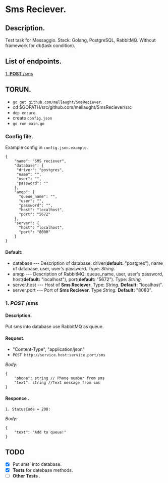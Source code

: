 
# Sms Reciever.

 
## Description.

  
Test task for Messaggio. 
Stack: Golang, PostgreSQL, RabbitMQ. Without framework for db(task condition).

## List of endpoints.

[1. **POST**  /sms](#sms)
  

## TORUN.

- `go get github.com/mellaught/SmsReciever`.
- cd $GOPATH/src/github.com/mellaught/SmsReciever/src
- `dep ensure`.
- create `config.json`
- `go run main.go`

### Config file.
Example config in `config.json.example`.
```
{
	"name": "SMS reciever",
	"database": {
     "driver": "postgres",
     "name": "",
     "user": "",
     "password": ""
    },
    "amqp": {
      "queue_name": "",
      "user": "",
      "password": "",
      "host": "localhost",
      "port": "5672"
    },
    "server": {
      "host": "localhost",
      "port": "8000"
    }
}
```

#### Default:

* database --- Description of  database: driver(**default:** "postgres"), name of database, user, user's password.  Type: *String.*
* amqp --- Description of RabbitMQ: queue_name, user, user's password, host(**default:** "localhost"), port(**default:** "5672").  Type: *String.*
* server.host --- Host of **Sms Reciever**. Type: *String.*  **Default:** "localhost".
* server.port --- Port of **Sms Reciever**. Type *String.*  **Default:** "8080".
 
<div  id='sms'/>

  

### 1. *POST* /sms

#### Description.

Put sms into database use RabbitMQ as queue.

#### Request.

- "Content-Type", "application/json"
- `POST http://service.host:service.port/sms`

*Body:*
```
{
	"phone": string // Phone number from sms
	"text": string //Text message from sms
}
```  

#### Responce .

`1. StatusCode = 200:`

*Body:*
```
{
	"text": "Add to queue!"
}
```

## TODO
-  [x] Put sms' into database.
-  [x] **Tests** for datebase methods.
-  [ ] **Other Tests** .

